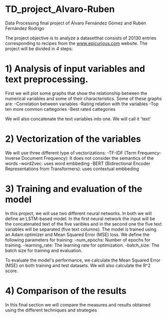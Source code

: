 # TD_project_Alvaro-Ruben
Data Processing final project of Álvaro Fernández Gómez and Rubén Fernández Rodrigo

The project objective is to analyze a datasetthat consists of 20130 entries corresponding to recipes from the www.epicurious.com website.
The project will be divided in 4 steps:

# 1) Analysis of input variables and text preprocessing.
First we will plot some graphs that show the relationship between the numerical variables and some of their characteristics.
Some of these graphs are:
  -Correlation between variables
  -Rating relation with the variables
  -Top ten more common cattegories
  -Best rated cattegories

We will also concatenate the text variables into one. We will call it 'text' 

# 2) Vectorization of the variables
We will use three different type of vectorizations:
  -TF-IDF (Term Frequency-Inverse Document Frequency): It does not consider the semantics of the words
  -word2vec: uses word embbeding
  -BERT (Bidirectional Encoder Representations from Transformers): uses contextual embbeding
  
# 3) Training and evaluation of the model
In this project, we will use two different neural networks. In both we will define an LSTM-based model. In the first neural network the input will be the concatenated text of the five varibles and in the second one the five text variables will be separated (five text columns).
The model is trained using an Adam optimizer and Mean Squared Error (MSE) loss. We define the following parameters for training:
  -num_epochs: Number of epochs for training.
  -learning_rate: The learning rate for optimization.
  -batch_size: The batch size for training and evaluation.
  
To evaluate the model's performance, we calculate the Mean Squared Error (MSE) on both training and test datasets. We will also calculate the R^2 score.

# 4) Comparison of the results
In this final section we will compare the measures and results obtained using the different techniques and strategies




